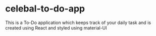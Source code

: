# celebal-to-do-app
This is a To-Do application which keeps track of your daily task and is created using React and styled using material-UI
